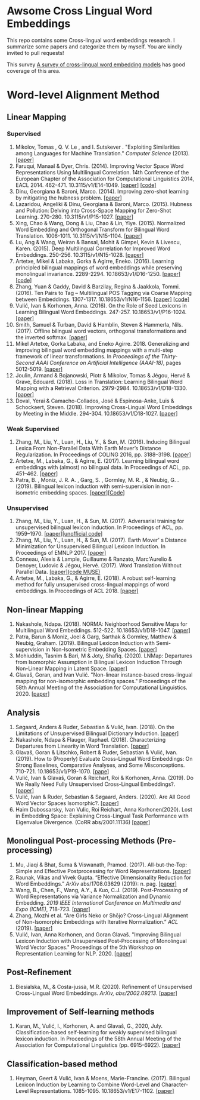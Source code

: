 # Awsome Cross Lingual Word Embeddings

This repo contains some Cross-lingual word embeddings research. I summarize some papers and categorize them by myself. You are kindly invited to pull requests!

This survey [A survey of cross-lingual word embedding models](https://arxiv.org/abs/1706.04902) has good coverage of this area.

# Word-level Alignment Method

## Linear Mapping

### Supervised

1. Mikolov, Tomas , Q. V. Le , and I. Sutskever . "Exploiting Similarities among Languages for Machine Translation." *Computer Science* (2013). [[paper]](https://arxiv.org/pdf/1309.4168)
2. Faruqui, Manaal & Dyer, Chris. (2014). Improving Vector Space Word Representations Using Multilingual Correlation. 14th Conference of the European Chapter of the Association for Computational Linguistics 2014, EACL 2014. 462-471. 10.3115/v1/E14-1049. [[paper]](https://www.aclweb.org/anthology/E14-1049.pdf) [[code]](https://github.com/mfaruqui/crosslingual-cca)
3. Dinu, Georgiana & Baroni, Marco. (2014). Improving zero-shot learning by mitigating the hubness problem. [[paper]](http://de.arxiv.org/pdf/1412.6568)
4. Lazaridou, Angeliki & Dinu, Georgiana & Baroni, Marco. (2015). Hubness and Pollution: Delving into Cross-Space Mapping for Zero-Shot Learning. 270-280. 10.3115/v1/P15-1027.  [[paper]](https://www.researchgate.net/publication/301404734_Hubness_and_Pollution_Delving_into_Cross-Space_Mapping_for_Zero-Shot_Learning)
5. Xing, Chao & Wang, Dong & Liu, Chao & Lin, Yiye. (2015). Normalized Word Embedding and Orthogonal Transform for Bilingual Word Translation. 1006-1011. 10.3115/v1/N15-1104.  [[paper]](https://www.aclweb.org/anthology/N15-1104/)
6. Lu, Ang & Wang, Weiran & Bansal, Mohit & Gimpel, Kevin & Livescu, Karen. (2015). Deep Multilingual Correlation for Improved Word Embeddings. 250-256. 10.3115/v1/N15-1028.  [[paper]](https://www.researchgate.net/publication/301404407_Deep_Multilingual_Correlation_for_Improved_Word_Embeddings)
7. Artetxe, Mikel & Labaka, Gorka & Agirre, Eneko. (2016). Learning principled bilingual mappings of word embeddings while preserving monolingual invariance. 2289-2294. 10.18653/v1/D16-1250.  [[paper]](https://www.researchgate.net/publication/311990620_Learning_principled_bilingual_mappings_of_word_embeddings_while_preserving_monolingual_invariance) [[code]](https://github.com/artetxem/vecmap)
8. Zhang, Yuan & Gaddy, David & Barzilay, Regina & Jaakkola, Tommi. (2016). Ten Pairs to Tag – Multilingual POS Tagging via Coarse Mapping between Embeddings. 1307-1317. 10.18653/v1/N16-1156.  [[paper]](https://www.aclweb.org/anthology/N16-1156.pdf) [[code]](https://github.com/yuanzh/transfer_pos)
9. Vulić, Ivan & Korhonen, Anna. (2016). On the Role of Seed Lexicons in Learning Bilingual Word Embeddings. 247-257. 10.18653/v1/P16-1024.  [[paper]](https://www.aclweb.org/anthology/P16-1024/)
10. Smith, Samuel & Turban, David & Hamblin, Steven & Hammerla, Nils. (2017). Offline bilingual word vectors, orthogonal transformations and the inverted softmax.  [[paper]](https://arxiv.org/pdf/1702.03859)
11. Mikel Artetxe, Gorka Labaka, and Eneko Agirre. 2018. Generalizing and improving bilingual word embedding mappings with a multi-step framework of linear transformations. In *Proceedings of the Thirty-Second AAAI Conference on Artificial Intelligence (AAAI-18)*, pages 5012-5019. [[paper]](https://www.aaai.org/ocs/index.php/AAAI/AAAI18/paper/view/16935/16781)
12. Joulin, Armand & Bojanowski, Piotr & Mikolov, Tomas & Jégou, Hervé & Grave, Edouard. (2018). Loss in Translation: Learning Bilingual Word Mapping with a Retrieval Criterion. 2979-2984. 10.18653/v1/D18-1330. [[paper]](https://www.aclweb.org/anthology/D18-1330/)
13. Doval, Yerai & Camacho-Collados, José & Espinosa-Anke, Luis & Schockaert, Steven. (2018). Improving Cross-Lingual Word Embeddings by Meeting in the Middle. 294-304. 10.18653/v1/D18-1027.  [[paper]](https://www.aclweb.org/anthology/D18-1027/)

### Weak Supervised

1. Zhang, M., Liu, Y., Luan, H., Liu, Y., & Sun, M. (2016). Inducing Bilingual Lexica From Non-Parallel Data With Earth Mover’s Distance Regularization. In Proceedings of COLING 2016, pp. 3188–3198.  [[paper]](http://nlp.csai.tsinghua.edu.cn/~ly/papers/coling2016.pdf)
2. Artetxe, M., Labaka, G., & Agirre, E. (2017). Learning bilingual word embeddings with (almost) no bilingual data. In Proceedings of ACL, pp. 451–462. [[paper]](https://www.aclweb.org/anthology/P17-1042/)
3. Patra, B. , Moniz, J. R. A. , Garg, S. , Gormley, M. R. , & Neubig, G. . (2019). Bilingual lexicon induction with semi-supervision in non-isometric embedding spaces.  [[paper]](https://www.aclweb.org/anthology/P19-1018/)[[Code]](https://github.com/joelmoniz/BLISS)

### Unsupervised

1. Zhang, M., Liu, Y., Luan, H., & Sun, M. (2017). Adversarial training for unsupervised bilingual lexicon induction. In Proceedings of ACL, pp. 1959–1970. [[paper]](https://www.aclweb.org/anthology/P17-1179.pdf)[[unofficial code]](https://github.com/muyeby/Paper-Reimplement/tree/11610ef41ea8d1c4897a11799b6e80fa0496e67d/Adversarial-Lexicon-Induction/zhang2017acl)
2. Zhang, M., Liu, Y., Luan, H., & Sun, M. (2017). Earth Mover’ s Distance Minimization for Unsupervised Bilingual Lexicon Induction. In Proceedings of EMNLP 2017. [[paper]](https://www.aclweb.org/anthology/D17-1207.pdf)
3. Conneau, Alexis & Lample, Guillaume & Ranzato, Marc'Aurelio & Denoyer, Ludovic & Jégou, Hervé. (2017). Word Translation Without Parallel Data.  [[paper]](https://www.researchgate.net/publication/320344586_Word_Translation_Without_Parallel_Data)[(code MUSE)](https://github.com/facebookresearch/MUSE)
5. Artetxe, M., Labaka, G., & Agirre, E. (2018). A robust self-learning method for fully unsupervised cross-lingual mappings of word embeddings. In Proceedings of ACL 2018. [[paper]](https://arxiv.org/abs/1805.06297v2)


## Non-linear Mapping

1. Nakashole, Ndapa. (2018). NORMA: Neighborhood Sensitive Maps for Multilingual Word Embeddings. 512-522. 10.18653/v1/D18-1047.  [[paper]](https://www.aclweb.org/anthology/D18-1047/)
2. Patra, Barun & Moniz, Joel & Garg, Sarthak & Gormley, Matthew & Neubig, Graham. (2019). Bilingual Lexicon Induction with Semi-supervision in Non-Isometric Embedding Spaces.  [[paper]](https://www.aclweb.org/anthology/P19-1018/)
3. Mohiuddin, Tasnim & Bari, M & Joty, Shafiq. (2020). LNMap: Departures from Isomorphic Assumption in Bilingual Lexicon Induction Through Non-Linear Mapping in Latent Space.  [[paper]](https://www.researchgate.net/publication/341040113_LNMap_Departures_from_Isomorphic_Assumption_in_Bilingual_Lexicon_Induction_Through_Non-Linear_Mapping_in_Latent_Space)
4. Glavaš, Goran, and Ivan Vulić. "Non-linear instance-based cross-lingual mapping for non-isomorphic embedding spaces." Proceedings of the 58th Annual Meeting of the Association for Computational Linguistics. 2020. [[paper]](https://www.aclweb.org/anthology/2020.acl-main.675.pdf)

## Analysis

1. Søgaard, Anders & Ruder, Sebastian & Vulić, Ivan. (2018). On the Limitations of Unsupervised Bilingual Dictionary Induction.  [[paper]](https://www.aclweb.org/anthology/P18-1072/)
2. Nakashole, Ndapa & Flauger, Raphael. (2018). Characterizing Departures from Linearity in Word Translation.  [[paper]](https://www.aclweb.org/anthology/P18-2036.pdf)
3. Glavaš, Goran & Litschko, Robert & Ruder, Sebastian & Vulić, Ivan. (2019). How to (Properly) Evaluate Cross-Lingual Word Embeddings: On Strong Baselines, Comparative Analyses, and Some Misconceptions. 710-721. 10.18653/v1/P19-1070. [[pape]](https://www.aclweb.org/anthology/P19-1070.pdf)
4. Vulić, Ivan & Glavaš, Goran & Reichart, Roi & Korhonen, Anna. (2019). Do We Really Need Fully Unsupervised Cross-Lingual Embeddings?. [[paper]](https://www.aclweb.org/anthology/D19-1449/)	
5. Vulić, Ivan & Ruder, Sebastian & Søgaard, Anders. (2020). Are All Good Word Vector Spaces Isomorphic?.  [[paper]](https://www.researchgate.net/publication/340523938_Are_All_Good_Word_Vector_Spaces_Isomorphic)
6. Haim Dubossarsky, Ivan Vulic, Roi Reichart, Anna Korhonen(2020). Lost in Embedding Space: Explaining Cross-Lingual Task Performance with Eigenvalue Divergence. (CoRR abs/2001.11136) [[paper]](https://arxiv.org/abs/2001.11136)

## Monolingual Post-processing Methods (Pre-processing)

1. Mu, Jiaqi & Bhat, Suma & Viswanath, Pramod. (2017). All-but-the-Top: Simple and Effective Postprocessing for Word Representations.  [[paper]](https://arxiv.org/abs/1702.01417v2)
2. Raunak, Vikas and Vivek Gupta. “Effective Dimensionality Reduction for Word Embeddings.” *ArXiv* abs/1708.03629 (2019): n. pag. [[paper]](https://www.aclweb.org/anthology/W19-4328/)
3. Wang, B., Chen, F., Wang, A.Y., & Kuo, C.J. (2019). Post-Processing of Word Representations via Variance Normalization and Dynamic Embedding. *2019 IEEE International Conference on Multimedia and Expo (ICME)*, 718-723. [[paper]](https://arxiv.org/pdf/1808.06305.pdf)
4. Zhang, Mozhi et al. “Are Girls Neko or Shōjo? Cross-Lingual Alignment of Non-Isomorphic Embeddings with Iterative Normalization.” *ACL* (2019). [[paper]](https://arxiv.org/abs/1906.01622)
5. Vulić, Ivan, Anna Korhonen, and Goran Glavaš. "Improving Bilingual Lexicon Induction with Unsupervised Post-Processing of Monolingual Word Vector Spaces." Proceedings of the 5th Workshop on Representation Learning for NLP. 2020. [[paper]](https://www.aclweb.org/anthology/2020.repl4nlp-1.7/)

## Post-Refinement

1. Biesialska, M., & Costa-jussà, M.R. (2020). Refinement of Unsupervised Cross-Lingual Word Embeddings. *ArXiv, abs/2002.09213*. [[paper]](https://arxiv.org/abs/2002.09213v1)

## Improvement of Self-learning methods

1. Karan, M., Vulić, I., Korhonen, A. and Glavaš, G., 2020, July. Classification-based self-learning for weakly supervised bilingual lexicon induction. In Proceedings of the 58th Annual Meeting of the Association for Computational Linguistics (pp. 6915-6922). [[paper]](https://www.aclweb.org/anthology/2020.acl-main.618.pdf)

## Classification-based method

1. Heyman, Geert & Vulić, Ivan & Moens, Marie-Francine. (2017). Bilingual Lexicon Induction by Learning to Combine Word-Level and Character-Level Representations. 1085-1095. 10.18653/v1/E17-1102. [[paper]](https://www.aclweb.org/anthology/E17-1102.pdf)


